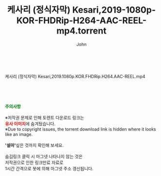 ﻿---
layout: post
title:  "케사리 (정식자막) Kesari,2019-1080p-KOR-FHDRip-H264-AAC-REEL-mp4.torrent"
author: John
categories: [ 영화 ]
tags: [  ]
image:  
description: "케사리 (정식자막) Kesari,2019-1080p-KOR-FHDRip-H264-AAC-REEL-mp4 torrent 정보 공유"
toc: true
toc_sticky: true
---

<br>
<div class="view-img">
<a class="view_image" href="http://torrentmobile60.com/bbs/view_image.php?fn=%2Fdata%2Ffile%2Fmovie%2F3659260999_dhnoKUlV_1d841af848836c59ff46c7877ab8fc81b9ea8f1e.jpg" target="_blank"><img alt="" class="img-tag" content="http://torrentmobile60.com/data/file/movie/3659260999_dhnoKUlV_1d841af848836c59ff46c7877ab8fc81b9ea8f1e.jpg" itemprop="image" src="http://torrentmobile60.com/data/file/movie/3659260999_dhnoKUlV_1d841af848836c59ff46c7877ab8fc81b9ea8f1e.jpg"/></a><a class="view_image" href="http://torrentmobile60.com/bbs/view_image.php?fn=%2Fdata%2Ffile%2Fmovie%2F3659260999_35Ea10Hc_15dad9019c80b8a98fd443d1647c6cec5268b792.jpg" target="_blank"><img alt="" class="img-tag" content="http://torrentmobile60.com/data/file/movie/3659260999_35Ea10Hc_15dad9019c80b8a98fd443d1647c6cec5268b792.jpg" itemprop="image" src="http://torrentmobile60.com/data/file/movie/3659260999_35Ea10Hc_15dad9019c80b8a98fd443d1647c6cec5268b792.jpg"/></a></div><div class="view-content" itemprop="description">
<p>케사리 (정식자막) Kesari,2019.1080p.KOR.FHDRip.H264.AAC-REEL.mp4<br/></p> </div>
    
<br><br><br>
<p data-ke-size="size16"><b><span style="color: green;">주의사항</span></b><br /><br />※저작권 문제로 인해 토렌트 다운로드 링크는<br /><b><span style="color: red;">유사 이미지</span></b>에 숨겨뒀습니다.<br />※Due to copyright issues, the torrent download link is hidden where it looks like an image.<br /><br /><b>'설마'</b>싶은 것까지 확인해 보세요.<br /><br />숨김링크 클릭 시 마그넷 나타나지 않는 것은<br />저작권으로 인한 링크만료 자료로<br />1시간 간격으로 봇에 의해 마그넷 주소 갱신됩니다.</p>
